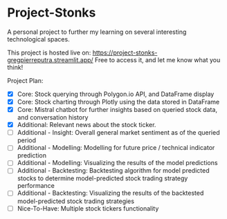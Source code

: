 # Project-Stonks
A personal project to further my learning on several interesting technological spaces.

This project is hosted live on: https://project-stonks-gregpierreputra.streamlit.app/
Free to access it, and let me know what you think!

Project Plan:
- [x] Core: Stock querying through Polygon.io API, and DataFrame display
- [x] Core: Stock charting through Plotly using the data stored in DataFrame
- [x] Core: Mistral chatbot for further insights based on queried stock data, and conversation history
- [x] Additional: Relevant news about the stock ticker.
- [ ] Additional - Insight: Overall general market sentiment as of the queried period
- [ ] Additional - Modelling: Modelling for future price / technical indicator prediction
- [ ] Additional - Modelling: Visualizing the results of the model predictions
- [ ] Additional - Backtesting: Backtesting algorithm for model predicted stocks to determine model-predicted stock trading strategy performance
- [ ] Additional - Backtesting: Visualizing the results of the backtested model-predicted stock trading strategies
- [ ] Nice-To-Have: Multiple stock tickers functionality
